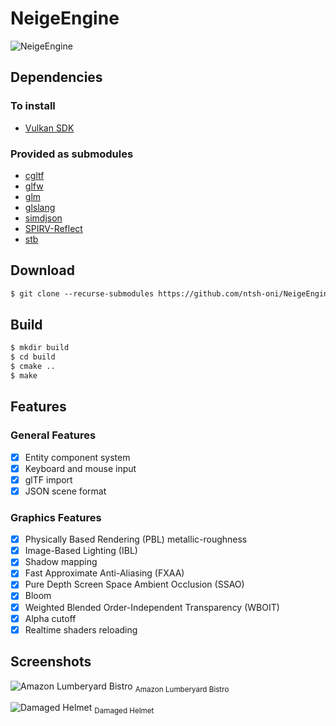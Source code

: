
# NeigeEngine
![NeigeEngine](https://i.imgur.com/Pf8Esjf.png)

## Dependencies
### To install
 - [Vulkan SDK](https://vulkan.lunarg.com/sdk/home)
### Provided as submodules
- [cgltf](https://github.com/jkuhlmann/cgltf)
- [glfw](https://www.glfw.org/)
- [glm](https://github.com/g-truc/glm)
- [glslang](https://github.com/KhronosGroup/glslang)
- [simdjson](https://github.com/simdjson/simdjson)
- [SPIRV-Reflect](https://github.com/KhronosGroup/SPIRV-Reflect)
- [stb](https://github.com/nothings/stb)
## Download
```txt
$ git clone --recurse-submodules https://github.com/ntsh-oni/NeigeEngine.git
```
## Build
```txt
$ mkdir build
$ cd build
$ cmake ..
$ make
```
## Features
### General Features
- [x] Entity component system
- [x] Keyboard and mouse input
- [x] glTF import
- [x] JSON scene format
### Graphics Features
- [x] Physically Based Rendering (PBL) metallic-roughness
- [x] Image-Based Lighting (IBL)
- [x] Shadow mapping
- [x] Fast Approximate Anti-Aliasing (FXAA)
- [x] Pure Depth Screen Space Ambient Occlusion (SSAO)
- [x] Bloom
- [x] Weighted Blended Order-Independent Transparency (WBOIT)
- [x] Alpha cutoff
- [x] Realtime shaders reloading
## Screenshots
![Amazon Lumberyard Bistro](https://i.imgur.com/VmK7h8R.png)
<sub>Amazon Lumberyard Bistro</sub>


![Damaged Helmet](https://i.imgur.com/gP9MNbP.png)
<sub>Damaged Helmet</sub>
